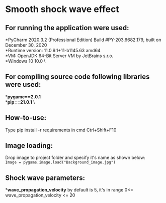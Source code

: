 # Smooth shock wave effect

## For running the application were used:
*PyCharm 2020.3.2 (Professional Edition) Build #PY-203.6682.179, built on December 30, 2020 \
*Runtime version: 11.0.9.1+11-b1145.63 amd64 \
*VM: OpenJDK 64-Bit Server VM by JetBrains s.r.o. \
*Windows 10 10.0 \

## For compiling source code following libraries were used:
*__pygame==2.0.1__ \
*__pip==21.0.1__ \

## How-to-use:
Type pip install -r requirements in cmd
Ctrl+Shift+F10 

## Image loading:
Drop image to project folder and specify it's name as shown below: \
`Image = pygame.image.load("Background_image.jpg")`


## Shock wave parameters:

*__wave_propagation_velocity__ by default is 5, it's in range 0<= wave_propagation_velocity <= 20
